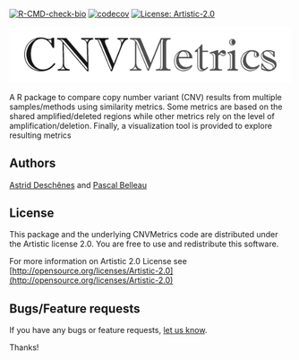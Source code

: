 <!-- badges: start -->
[![R-CMD-check-bio](https://github.com/adeschen/CNVMetrics/workflows/R-CMD-check-bioc/badge.svg)](https://github.com/adeschen/CNVMetrics/actions)
[![codecov](https://codecov.io/gh/adeschen/CNVMetrics/branch/master/graph/badge.svg)](https://codecov.io/gh/adeschen/CNVMetrics)
[![License: Artistic-2.0](https://img.shields.io/badge/License-Artistic%202.0-0298c3.svg)](https://opensource.org/licenses/Artistic-2.0)
<!-- badges: end -->

<p align="center">
<img src="./vignettes/CNVMetrics_text.jpg" alt="CNVMetrics">
</p>


A R package to compare copy number variant (CNV) results from multiple samples/methods using similarity metrics. Some metrics are based on the 
shared amplified/deleted regions while other metrics rely on the level of amplification/deletion. Finally, a visualization tool is provided to explore resulting metrics


## Authors ##

[Astrid Desch&ecirc;nes](http://ca.linkedin.com/in/astriddeschenes "Astrid Desch&ecirc;nes") and
[Pascal Belleau](http://ca.linkedin.com/in/pascalbelleau "Pascal Belleau")


## License ##

This package and the underlying CNVMetrics code are distributed under 
the Artistic license 2.0. You are free to use and redistribute this software. 

For more information on Artistic 2.0 License see
[http://opensource.org/licenses/Artistic-2.0](http://opensource.org/licenses/Artistic-2.0)

## Bugs/Feature requests ##

If you have any bugs or feature requests, 
[let us know](https://github.com/adeschen/CNVMetrics/issues). 

Thanks!
